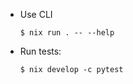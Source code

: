 - Use CLI

  ```
  $ nix run . -- --help
  ```

- Run tests:

  ```
  $ nix develop -c pytest
  ```
  
